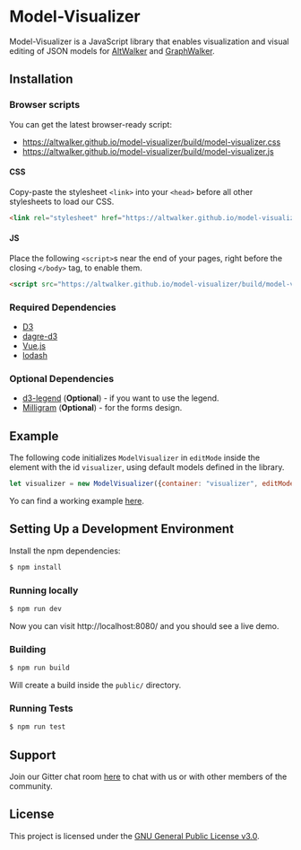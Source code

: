 # Model-Visualizer

Model-Visualizer is a JavaScript library that enables visualization and visual editing of JSON models for [AltWalker](https://altwalker.github.io/altwalker/) and [GraphWalker](http://graphwalker.github.io/).

## Installation

### Browser scripts

You can get the latest browser-ready script:

* https://altwalker.github.io/model-visualizer/build/model-visualizer.css
* https://altwalker.github.io/model-visualizer/build/model-visualizer.js

#### CSS

Copy-paste the stylesheet `<link>` into your `<head>` before all other stylesheets to load our CSS.

```html
<link rel="stylesheet" href="https://altwalker.github.io/model-visualizer/build/model-visualizer.css">
```

#### JS

Place the following `<script>`s near the end of your pages, right before the closing `</body>` tag, to enable them.

```html
<script src="https://altwalker.github.io/model-visualizer/build/model-visualizer.js"></script>
```

### Required Dependencies

* [D3](https://d3js.org/)
* [dagre-d3](https://github.com/dagrejs/dagre-d3)
* [Vue.js](https://vuejs.org/)
* [lodash](https://lodash.com/)

### Optional Dependencies

* [d3-legend](https://d3-legend.susielu.com/) (__Optional__) - if you want to use the legend.
* [Milligram](https://milligram.io/) (__Optional__) - for the forms design.

## Example

The following code initializes `ModelVisualizer` in `editMode` inside the element with the id `visualizer`, using default models defined in the library.

```js
let visualizer = new ModelVisualizer({container: "visualizer", editMode: false});
```

Yo can find a working example [here](https://altwalker.github.io/model-visualizer/_static/examples/edit-mode.html).

## Setting Up a Development Environment

Install the npm dependencies:

```bash
$ npm install
```

### Running locally

```bash
$ npm run dev
```

Now you can visit http://localhost:8080/ and you should see a live demo.

### Building

```bash
$ npm run build
```

Will create a build inside the `public/` directory.

### Running Tests

```bash
$ npm run test
```

## Support

Join our Gitter chat room [here](https://gitter.im/altwalker/community) to chat with us or with other members of the community.

## License

This project is licensed under the [GNU General Public License v3.0](LICENSE).
